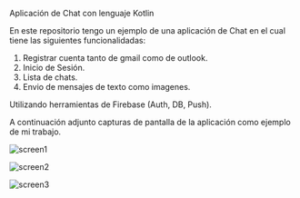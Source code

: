 Aplicación de Chat con lenguaje Kotlin

En este repositorio tengo un ejemplo de una aplicación de Chat en el cual tiene las siguientes funcionalidadas:

1. Registrar cuenta tanto de gmail como de outlook.
2. Inicio de Sesión.
3. Lista de chats.
4. Envio de mensajes de texto como imagenes.

Utilizando herramientas de Firebase (Auth, DB, Push).

A continuación adjunto capturas de pantalla de la aplicación como ejemplo de mi trabajo.

![screen1](https://github.com/user-attachments/assets/de5c0b92-5051-459d-9b28-e774a35f99d8)

![screen2](https://github.com/user-attachments/assets/843f8a05-d3ec-4c56-ac79-2973419da808)

![screen3](https://github.com/user-attachments/assets/6b00df07-0686-4fb6-8e00-1f993841fd50)
